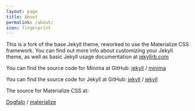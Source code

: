 ```yaml
---
layout: page
title: About
permalink: /about/
icon: fingerprint
---
```


This is a fork of the base Jekyll theme, reworked to use the Materialize CSS framework. You can find out more info about customizing your Jekyll theme, as well as basic Jekyll usage documentation at [jekyllrb.com](https://jekyllrb.com/)

You can find the source code for Minima at GitHub:
[jekyll][jekyll-organization] /
[minima](https://github.com/jekyll/minima)

You can find the source code for Jekyll at GitHub:
[jekyll][jekyll-organization] /
[jekyll](https://github.com/jekyll/jekyll)

The source for Materialize CSS at:

[Dogfalo](https://github.com/Dogfalo/) / [materialize](https://github.com/Dogfalo/materialize)


[jekyll-organization]: https://github.com/jekyll

